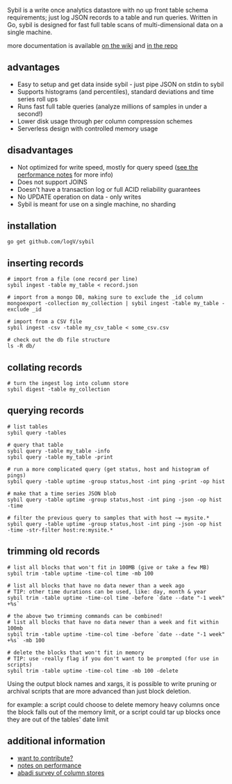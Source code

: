 Sybil is a write once analytics datastore with no up front table schema requirements;
just log JSON records to a table and run queries. Written in Go, sybil is
designed for fast full table scans of multi-dimensional data on a single machine.

more documentation is available [on the wiki](http://github.com/logv/sybil/wiki)
and [in the repo](http://github.com/logv/sybil/blob/master/docs)


advantages
----------

  * Easy to setup and get data inside sybil - just pipe JSON on stdin to sybil
  * Supports histograms (and percentiles), standard deviations and time series roll ups
  * Runs fast full table queries (analyze millions of samples in under a second!)
  * Lower disk usage through per column compression schemes
  * Serverless design with controlled memory usage

disadvantages
-------------

  * Not optimized for write speed, mostly for query speed ([see the performance notes](http://github.com/logv/sybil/wiki/Performance) for more info)
  * Does not support JOINS
  * Doesn't have a transaction log or full ACID reliability guarantees
  * No UPDATE operation on data - only writes
  * Sybil is meant for use on a single machine, no sharding

installation
------------

    go get github.com/logV/sybil


inserting records
-----------------

    # import from a file (one record per line)
    sybil ingest -table my_table < record.json

    # import from a mongo DB, making sure to exclude the _id column
    mongoexport -collection my_collection | sybil ingest -table my_table -exclude _id

    # import from a CSV file
    sybil ingest -csv -table my_csv_table < some_csv.csv

    # check out the db file structure
    ls -R db/


collating records
-----------------

    # turn the ingest log into column store
    sybil digest -table my_collection


querying records
----------------

    # list tables
    sybil query -tables

    # query that table
    sybil query -table my_table -info
    sybil query -table my_table -print

    # run a more complicated query (get status, host and histogram of pings)
    sybil query -table uptime -group status,host -int ping -print -op hist

    # make that a time series JSON blob
    sybil query -table uptime -group status,host -int ping -json -op hist -time

    # filter the previous query to samples that with host ~= mysite.*
    sybil query -table uptime -group status,host -int ping -json -op hist -time -str-filter host:re:mysite.*


trimming old records
--------------------

    # list all blocks that won't fit in 100MB (give or take a few MB)
    sybil trim -table uptime -time-col time -mb 100

    # list all blocks that have no data newer than a week ago 
    # TIP: other time durations can be used, like: day, month & year
    sybil trim -table uptime -time-col time -before `date --date "-1 week" +%s`

    # the above two trimming commands can be combined!
    # list all blocks that have no data newer than a week and fit within 100mb
    sybil trim -table uptime -time-col time -before `date --date "-1 week" +%s` -mb 100

    # delete the blocks that won't fit in memory
    # TIP: use -really flag if you don't want to be prompted (for use in scripts)
    sybil trim -table uptime -time-col time -mb 100 -delete

Using the output block names and xargs, it is possible to write pruning or
archival scripts that are more advanced than just block deletion. 

for example: a script could choose to delete memory heavy columns once the
block falls out of the memory limit, or a script could tar up blocks once they
are out of the tables' date limit

additional information
----------------------

* [want to contribute?](http://github.com/logv/sybil/wiki/Contributing)
* [notes on performance](http://github.com/logv/sybil/wiki/Performance)
* [abadi survey of column stores](http://db.csail.mit.edu/pubs/abadi-column-stores.pdf)
